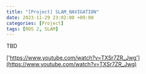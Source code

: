 ```yaml
---
title: "[Project] SLAM_NAVIGATION"
date: 2023-11-29 23:02:00 +09:00
categories: [Project]
tags: [ROS 2, SLAM]
---
```


TBD


['https://www.youtube.com/watch?v=TXSr7ZR_Jwg'](https://www.youtube.com/watch?v=TXSr7ZR_Jwg)